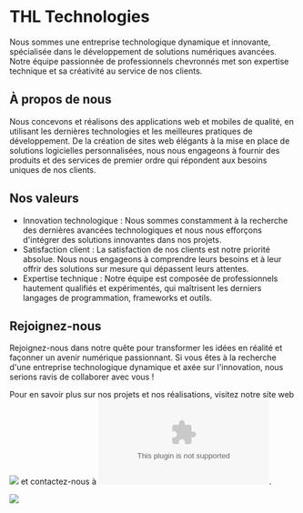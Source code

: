 # THL Technologies

Nous sommes une entreprise technologique dynamique et innovante, spécialisée dans le développement de solutions numériques avancées. Notre équipe passionnée de professionnels chevronnés met son expertise technique et sa créativité au service de nos clients.

## À propos de nous

Nous concevons et réalisons des applications web et mobiles de qualité, en utilisant les dernières technologies et les meilleures pratiques de développement. De la création de sites web élégants à la mise en place de solutions logicielles personnalisées, nous nous engageons à fournir des produits et des services de premier ordre qui répondent aux besoins uniques de nos clients.

## Nos valeurs

- Innovation technologique : Nous sommes constamment à la recherche des dernières avancées technologiques et nous nous efforçons d'intégrer des solutions innovantes dans nos projets.
- Satisfaction client : La satisfaction de nos clients est notre priorité absolue. Nous nous engageons à comprendre leurs besoins et à leur offrir des solutions sur mesure qui dépassent leurs attentes.
- Expertise technique : Notre équipe est composée de professionnels hautement qualifiés et expérimentés, qui maîtrisent les derniers langages de programmation, frameworks et outils.

## Rejoignez-nous

Rejoignez-nous dans notre quête pour transformer les idées en réalité et façonner un avenir numérique passionnant. Si vous êtes à la recherche d'une entreprise technologique dynamique et axée sur l'innovation, nous serions ravis de collaborer avec vous !

Pour en savoir plus sur nos projets et nos réalisations, visitez notre site web ![](https://thltechnologies.com) et contactez-nous à ![](contact@thltechnologies.com).


![](https://firebasestorage.googleapis.com/v0/b/thltech.appspot.com/o/Files%2FImages%2Fthl-lg.jpg?alt=media&token=46b7716c-3a7f-439e-99fc-5291d0355dcd)

